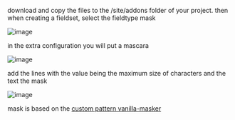 download and copy the files to the /site/addons folder of your project.
then when creating a fieldset, select the fieldtype mask

![image](https://user-images.githubusercontent.com/6963556/42818880-636529ce-89a8-11e8-8395-c93c73bd6c1c.png)

in the extra configuration you will put a mascara

![image](https://user-images.githubusercontent.com/6963556/42818959-93fa13a6-89a8-11e8-8423-fdbe63cbf725.png)

add the lines with the value being the maximum size of characters and the text the mask

![image](https://user-images.githubusercontent.com/6963556/42819087-e56e459a-89a8-11e8-8dbd-58b0b3a54f94.png)

mask is based on the [custom pattern vanilla-masker](https://github.com/vanilla-masker/vanilla-masker#custom-pattern)